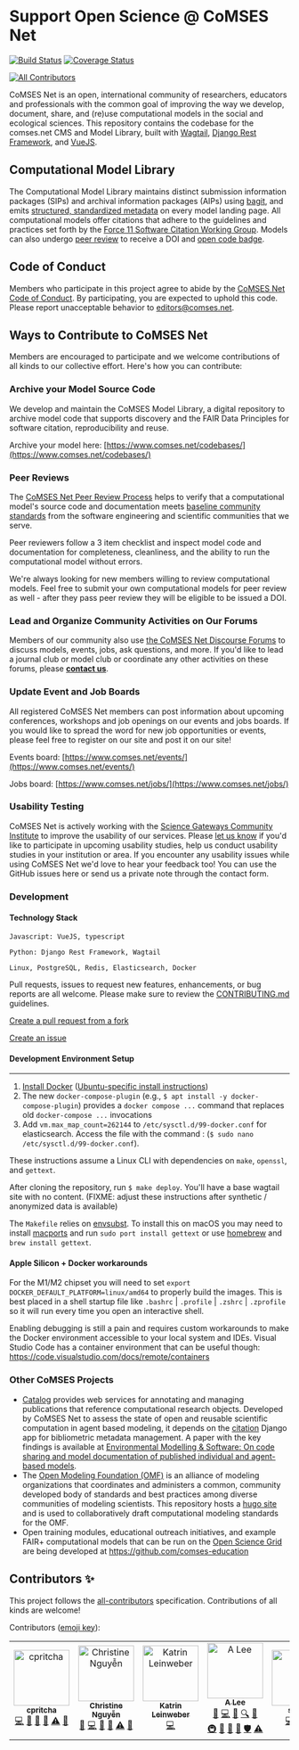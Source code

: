 # Support Open Science @ CoMSES Net
[![Build Status](https://github.com/comses/comses.net/actions/workflows/docker-build.yml/badge.svg)](https://github.com/comses/comses.net/actions/workflows/docker-build.yml)
[![Coverage Status](https://coveralls.io/repos/github/comses/comses.net/badge.svg?branch=main)](https://coveralls.io/github/comses/comses.net?branch=main)
<!-- ALL-CONTRIBUTORS-BADGE:START - Do not remove or modify this section -->
[![All Contributors](https://img.shields.io/badge/all_contributors-5-orange.svg?style=flat-square)](#contributors-)
<!-- ALL-CONTRIBUTORS-BADGE:END -->

CoMSES Net is an open, international community of researchers, educators and professionals with the common goal of improving the way we develop, document, share, and (re)use computational models in the social and ecological sciences. This repository contains the codebase for the comses.net CMS and Model Library, built with [Wagtail](https://github.com/wagtail/wagtail), [Django Rest Framework](https://www.django-rest-framework.org/), and [VueJS](https://vuejs.org/).

## Computational Model Library
The Computational Model Library maintains distinct submission information packages (SIPs) and archival information packages (AIPs) using [bagit](https://github.com/LibraryOfCongress/bagit-python), and emits [structured, standardized metadata](https://github.com/codemeta/codemeta) on every model landing page. All computational models offer citations that adhere to the guidelines and practices set forth by the [Force 11 Software Citation Working Group](https://www.force11.org/group/software-citation-working-group). Models can also undergo [peer review](https://www.comses.net/reviews/) to receive a DOI and [open code badge](https://www.comses.net/resources/open-code-badge/).

## Code of Conduct
Members who participate in this project agree to abide by the [CoMSES Net Code of Conduct](https://github.com/comses/comses.net/blob/main/CODE_OF_CONDUCT.md). By participating, you are expected to uphold this code. Please report unacceptable behavior to [editors@comses.net](mailto:editors@comses.net).

## Ways to Contribute to CoMSES Net

Members are encouraged to participate and we welcome contributions of all kinds to our collective effort. Here's how you can contribute:

### Archive your Model Source Code

We develop and maintain the CoMSES Model Library, a digital repository to archive model code that supports discovery and the FAIR Data Principles for software citation, reproducibility and reuse.

Archive your model here: [https://www.comses.net/codebases/](https://www.comses.net/codebases/)

### Peer Reviews

The [CoMSES Net Peer Review Process](https://www.comses.net/reviews/) helps to verify that a computational model's source code and documentation meets [baseline community standards](https://www.comses.net/resources/guides-to-good-practice/) from the software engineering and scientific communities that we serve.

Peer reviewers follow a 3 item checklist and inspect model code and documentation for completeness, cleanliness, and the ability to run the computational model without errors.

We're always looking for new members willing to review computational models. Feel free to submit your own computational models for peer review as well - after they pass peer review they will be eligible to be issued a DOI. 

### Lead and Organize Community Activities on Our Forums

Members of our community also use [the CoMSES Net Discourse Forums](https://forum.comses.net/) to discuss models, events, jobs, ask questions, and more. If you'd like to lead a journal club or model club or coordinate any other activities on these forums, please [**contact us**](https://www.comses.net/about/contact/).

### Update Event and Job Boards

All registered CoMSES Net members can post information about upcoming conferences, workshops and job openings on our events and jobs boards. If you would like to spread the word for new job opportunities or events, please feel free to register on our site and post it on our site!

Events board: [https://www.comses.net/events/](https://www.comses.net/events/)

Jobs board: [https://www.comses.net/jobs/](https://www.comses.net/jobs/)

### Usability Testing

CoMSES Net is actively working with the [Science Gateways Community Institute](https://sciencegateways.org) to improve the usability of our services. Please [let us know](https://comses.net/about/contact/) if you'd like to participate in upcoming usability studies, help us conduct usability studies in your institution or area. If you encounter any usability issues while using CoMSES Net we'd love to hear your feedback too! You can use the GitHub issues here or send us a private note through the contact form.

### Development 

#### Technology Stack

```
Javascript: VueJS, typescript

Python: Django Rest Framework, Wagtail

Linux, PostgreSQL, Redis, Elasticsearch, Docker
```

Pull requests, issues to request new features, enhancements, or bug reports are all welcome. Please make sure to review the [CONTRIBUTING.md](CONTRIBUTING.md) guidelines.

[Create a pull request from a fork](https://docs.github.com/en/github/collaborating-with-issues-and-pull-requests/creating-a-pull-request-from-a-fork)

[Create an issue](https://docs.github.com/en/github/managing-your-work-on-github/creating-an-issue)

#### Development Environment Setup
-------------
1. [Install Docker](https://docs.docker.com/engine/install/) ([Ubuntu-specific install instructions](https://docs.docker.com/desktop/install/ubuntu/))
2. The new `docker-compose-plugin` (e.g., `$ apt install -y docker-compose-plugin`) provides a `docker compose ...` command that replaces old `docker-compose ...` invocations
3. Add `vm.max_map_count=262144` to `/etc/sysctl.d/99-docker.conf` for elasticsearch. Access the file with the command : (`$ sudo nano /etc/sysctl.d/99-docker.conf`).

These instructions assume a Linux CLI with dependencies on `make`, `openssl`, and `gettext`.

After cloning the repository, run `$ make deploy`. You'll have a base wagtail site with no content. (FIXME: adjust these instructions after synthetic / anonymized data is available)


The `Makefile` relies on
[envsubst](https://www.gnu.org/software/gettext/manual/html_node/envsubst-Invocation.html). To install this on macOS you may need to install [macports](https://www.macports.org/) and run `sudo port install gettext` or use [homebrew](https://brew.sh/) and `brew install gettext`.

#### Apple Silicon + Docker workarounds

For the M1/M2 chipset you will need to set `export DOCKER_DEFAULT_PLATFORM=linux/amd64` to properly build the images. This is
best placed in a shell startup file like `.bashrc` | `.profile` | `.zshrc` | `.zprofile` so it will run every time you
open an interactive shell.

Enabling debugging is still a pain and requires custom workarounds to make the Docker environment accessible to your
local system and IDEs. Visual Studio Code has a container environment that can be useful though:
https://code.visualstudio.com/docs/remote/containers

### Other CoMSES Projects

- [Catalog](https://github.com/comses/catalog) provides web services for annotating and managing publications that reference computational research objects. Developed by CoMSES Net to assess the state of open and reusable scientific computation in agent based modeling, it depends on the [citation](https://github.com/comses/citation) Django app for bibliometric metadata management. A paper with the key findings is available at [Environmental Modelling & Software: On code sharing and model documentation of published individual and agent-based models](https://doi.org/10.1016/j.envsoft.2020.104873).
- The [Open Modeling Foundation (OMF)](https://openmodelingfoundation.github.io/) is an alliance of modeling organizations that coordinates and administers a common, community developed body of standards and best practices among diverse communities of modeling scientists. This repository hosts a [hugo site](https://gohugo.io/) and is used to collaboratively draft computational modeling standards for the OMF.
- Open training modules, educational outreach initiatives, and example FAIR+ computational models that can be run on the [Open Science Grid](https://opensciencegrid.org/) are being developed at https://github.com/comses-education


## Contributors ✨
This project follows the [all-contributors](https://github.com/all-contributors/all-contributors) specification. Contributions of all kinds are welcome!

Contributors ([emoji key](https://allcontributors.org/docs/en/emoji-key)):

<!-- ALL-CONTRIBUTORS-LIST:START - Do not remove or modify this section -->
<!-- prettier-ignore-start -->
<!-- markdownlint-disable -->
<table>
  <tbody>
    <tr>
      <td align="center"><a href="https://github.com/cpritcha"><img src="https://avatars0.githubusercontent.com/u/4530298?v=4?s=100" width="100px;" alt="cpritcha"/><br /><sub><b>cpritcha</b></sub></a><br /><a href="https://github.com/comses/comses.net/commits?author=cpritcha" title="Code">💻</a> <a href="https://github.com/comses/comses.net/commits?author=cpritcha" title="Documentation">📖</a> <a href="https://github.com/comses/comses.net/issues?q=author%3Acpritcha" title="Bug reports">🐛</a> <a href="#maintenance-cpritcha" title="Maintenance">🚧</a> <a href="https://github.com/comses/comses.net/commits?author=cpritcha" title="Tests">⚠️</a> <a href="https://github.com/comses/comses.net/pulls?q=is%3Apr+reviewed-by%3Acpritcha" title="Reviewed Pull Requests">👀</a></td>
      <td align="center"><a href="https://www.linkedin.com/in/chrstngyn/"><img src="https://avatars0.githubusercontent.com/u/8737685?v=4?s=100" width="100px;" alt="Christine Nguyễn"/><br /><sub><b>Christine Nguyễn</b></sub></a><br /><a href="https://github.com/comses/comses.net/issues?q=author%3Achrstngyn" title="Bug reports">🐛</a> <a href="https://github.com/comses/comses.net/commits?author=chrstngyn" title="Code">💻</a> <a href="https://github.com/comses/comses.net/commits?author=chrstngyn" title="Documentation">📖</a> <a href="#design-chrstngyn" title="Design">🎨</a> <a href="https://github.com/comses/comses.net/commits?author=chrstngyn" title="Tests">⚠️</a> <a href="#maintenance-chrstngyn" title="Maintenance">🚧</a></td>
      <td align="center"><a href="https://github.com/katrinleinweber"><img src="https://avatars2.githubusercontent.com/u/9948149?v=4?s=100" width="100px;" alt="Katrin Leinweber"/><br /><sub><b>Katrin Leinweber</b></sub></a><br /><a href="https://github.com/comses/comses.net/commits?author=katrinleinweber" title="Code">💻</a></td>
      <td align="center"><a href="https://complexity.asu.edu"><img src="https://avatars0.githubusercontent.com/u/22534?v=4?s=100" width="100px;" alt="A Lee"/><br /><sub><b>A Lee</b></sub></a><br /><a href="https://github.com/comses/comses.net/issues?q=author%3Aalee" title="Bug reports">🐛</a> <a href="https://github.com/comses/comses.net/commits?author=alee" title="Code">💻</a> <a href="https://github.com/comses/comses.net/commits?author=alee" title="Documentation">📖</a> <a href="#fundingFinding-alee" title="Funding Finding">🔍</a> <a href="#ideas-alee" title="Ideas, Planning, & Feedback">🤔</a> <a href="#infra-alee" title="Infrastructure (Hosting, Build-Tools, etc)">🚇</a> <a href="#maintenance-alee" title="Maintenance">🚧</a> <a href="#projectManagement-alee" title="Project Management">📆</a> <a href="https://github.com/comses/comses.net/pulls?q=is%3Apr+reviewed-by%3Aalee" title="Reviewed Pull Requests">👀</a> <a href="#security-alee" title="Security">🛡️</a> <a href="https://github.com/comses/comses.net/commits?author=alee" title="Tests">⚠️</a></td>
      <td align="center"><a href="https://github.com/sgfost"><img src="https://avatars.githubusercontent.com/u/46429375?v=4?s=100" width="100px;" alt="sgfost"/><br /><sub><b>sgfost</b></sub></a><br /><a href="https://github.com/comses/comses.net/commits?author=sgfost" title="Code">💻</a> <a href="#design-sgfost" title="Design">🎨</a> <a href="https://github.com/comses/comses.net/commits?author=sgfost" title="Tests">⚠️</a></td>
    </tr>
  </tbody>
</table>

<!-- markdownlint-restore -->
<!-- prettier-ignore-end -->

<!-- ALL-CONTRIBUTORS-LIST:END -->
